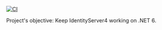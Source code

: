 [![CI](https://github.com/simple0x47/id.NET6/actions/workflows/ci.yml/badge.svg)](https://github.com/simple0x47/id.NET6/actions/workflows/ci.yml)

Project's objective: Keep IdentityServer4 working on .NET 6.
